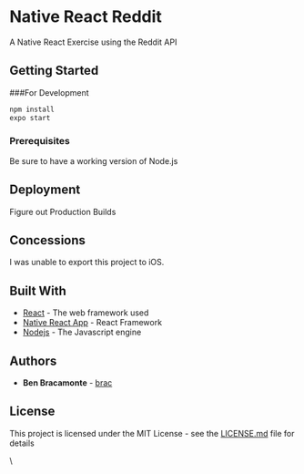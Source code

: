 # Native React Reddit

A Native React Exercise using the Reddit API

## Getting Started

###For Development
```bash
npm install
expo start
```

### Prerequisites

Be sure to have a working version of Node.js

## Deployment

Figure out Production Builds

## Concessions
I was unable to export this project to iOS. 

## Built With

* [React](https://reactjs.org/) - The web framework used
* [Native React App](https://facebook.github.io/react-native/) - React Framework
* [Nodejs](https://nodejs.org/en/) - The Javascript engine

## Authors

* **Ben Bracamonte**  - [brac](https://github.com/brac)

## License

This project is licensed under the MIT License - see the [LICENSE.md](LICENSE.md) file for details

\
